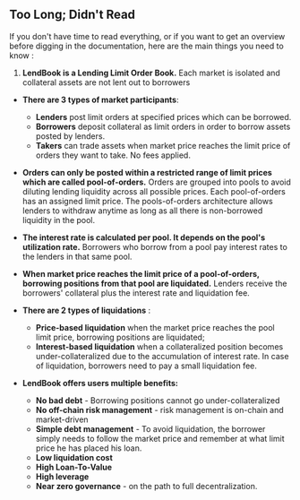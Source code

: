 
<h2 style="font-weight: bold;">Too Long; Didn't Read</h2>

If you don't have time to read everything, or if you want to get an overview before digging in the documentation, here are the main things you need to know :

1. **LendBook is a Lending Limit Order Book.** Each market is isolated and collateral assets are not lent out to borrowers

* **There are 3 types of market participants**:
   * **Lenders** post limit orders at specified prices which can be borrowed.
   * **Borrowers** deposit collateral as limit orders in order to borrow assets posted by lenders.
   * **Takers** can trade assets when market price reaches the limit price of orders they want to take. No fees applied. 

* **Orders can only be posted within a restricted range of limit prices which are called pool-of-orders.** Orders are grouped into pools to avoid diluting lending liquidity across all possible prices. Each pool-of-orders has an assigned limit price. The pools-of-orders architecture allows lenders to withdraw anytime as long as all there is non-borrowed liquidity in the pool.

* **The interest rate is calculated per pool. It depends on the pool's utilization rate.** Borrowers who borrow from a pool pay interest rates to the lenders in that same pool.

* **When market price reaches the limit price of a pool-of-orders, borrowing positions from that pool are liquidated.** Lenders receive the borrowers' collateral plus the interest rate and liquidation fee.

* **There are 2 types of liquidations** :
   * **Price-based liquidation** when the market price reaches the pool limit price, borrowing positions are liquidated;
   * **Interest-based liquidation** when a collateralized position becomes under-collateralized due to the accumulation of interest rate. In case of liquidation, borrowers need to pay a small liquidation fee.

* **LendBook offers users multiple benefits:**
    * **No bad debt** - Borrowing positions cannot go under-collateralized
    * **No off-chain risk management** - risk management is on-chain and market-driven
    * **Simple debt management** - To avoid liquidation, the borrower simply needs to follow the market price and remember at what limit price he has placed his loan.
    * **Low liquidation cost**
    * **High Loan-To-Value**
    * **High leverage**
    * **Near zero governance** - on the path to full decentralization.










<!-- 
It makes a huge difference compared to existing lending protocols. This new financial primitive offers users multiple benefits: 

* **stop loss orders with guaranteed stop price**
* **low liquidation penalty**
* **high loan-to-value and leverage**
* **interest-bearing limit orders**

The protocol is immune to the risk of bad debt, there is no off-chain risk management.
-->
